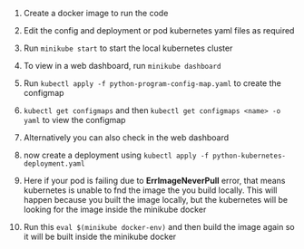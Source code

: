 1. Create a docker image to run the code
2. Edit the config and deployment or pod kubernetes yaml files as required
3. Run `minikube start`  to start the local kubernetes cluster
4. To view in a web dashboard, run `minikube dashboard` 
5. Run `kubectl apply -f python-program-config-map.yaml` to create the configmap
6. `kubectl get configmaps` and then `kubectl get configmaps <name> -o yaml` to view the configmap
7. Alternatively you can also check in the web dashboard
8. now create a deployment using `kubectl apply -f python-kubernetes-deployment.yaml`

9. Here if your pod is failing due to **ErrImageNeverPull** error, that means kubernetes is unable to fnd the image the you build locally. This will happen because you built the image locally, but the kubernetes will be looking for the image inside the minikube docker
10. Run this `eval $(minikube docker-env)` and then build the image again so it will be built inside the minikube docker

